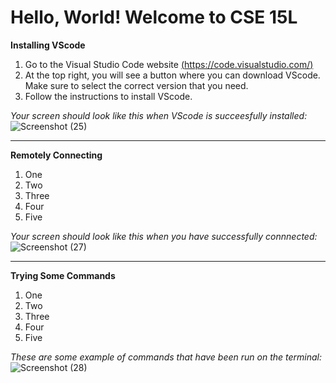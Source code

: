 # Hello, World! Welcome to CSE 15L

**Installing VScode**
1. Go to the Visual Studio Code website [(https://code.visualstudio.com/)](https://code.visualstudio.com/)
2. At the top right, you will see a button where you can download VScode. Make sure to select the correct version that you need.
3. Follow the instructions to install VScode. 

*Your screen should look like this when VScode is succeesfully installed:*
![Screenshot (25)](https://user-images.githubusercontent.com/103862450/212399123-96191e29-dcbe-4543-a6d8-7ae23d103ba8.png)

---

**Remotely Connecting**
1. One
2. Two
3. Three
4. Four
5. Five

*Your screen should look like this when you have successfully connnected:*
![Screenshot (27)](https://user-images.githubusercontent.com/103862450/212399191-4a113800-0ac5-4059-80a7-423fd9046a96.png)

---

**Trying Some Commands**
1. One
2. Two
3. Three
4. Four
5. Five

*These are some example of commands that have been run on the terminal:*
![Screenshot (28)](https://user-images.githubusercontent.com/103862450/212399055-0ef7c863-f0c0-485b-b78d-a8d215e1dd27.png)
